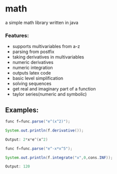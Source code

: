 # math
a simple math library written in java

### Features:
- supports multivariables from a-z
- parsing from postfix
- taking derivatives in multivariables
- numeric derivatives
- numeric integration
- outputs latex code
- basic level simplification
- solving sequences
- get real and imaginary part of a function
- taylor series(numeric and symbolic)

## Examples:

```java
func f=func.parse("e^(x^2)");

System.out.println(f.derivative());

Output: 2*x*e^(x^2)
```

```java
func f=func.parse("e^-x*x^5");

System.out.println(f.integrate("x",0,cons.INF));

Output: 120
```
